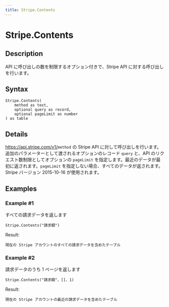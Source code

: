 ```yaml
---
title: Stripe.Contents
---
```


# Stripe.Contents


## Description

API に呼び出しの数を制限するオプション付きで、Stripe API に対する呼び出しを行います。


## Syntax

```powerquery
Stripe.Contents(
    method as text,
    optional query as record,
    optional pageLimit as number
) as table
```


## Details

https://api.stripe.com/v1/<code>method</code> の Stripe API に対して呼び出しを行います。追加のパラメーターとして渡されるオプションのレコード <code>query</code> と、API のリクエスト数制限としてオプションの <code>pageLimit</code> を指定します。最近のデータが最初に返されます。<code>pageLimit</code> を指定しない場合、すべてのデータが返されます。Stripe バージョン 2015-10-16 が使用されます。


## Examples

### Example #1 
すべての請求データを返します
```powerquery
Stripe.Contents("請求額")
```

Result: 
```powerquery
現在の Stripe アカウントのすべての請求データを含めたテーブル
```


### Example #2 
請求データのうち 1 ページを返します
```powerquery
Stripe.Contents("請求額"、[]、1)
```

Result: 
```powerquery
現在の Stripe アカウントの最近の請求データを含めたテーブル
```



